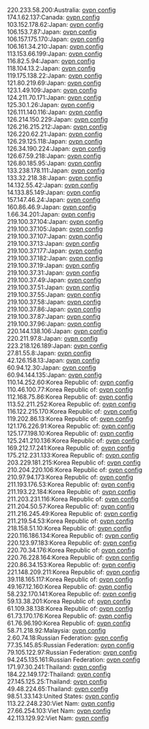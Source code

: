 220.233.58.200:Australia: [ovpn config](vpn/220_233_58_200.ovpn)  
174.1.62.137:Canada: [ovpn config](vpn/174_1_62_137.ovpn)  
103.152.178.62:Japan: [ovpn config](vpn/103_152_178_62.ovpn)  
106.153.7.87:Japan: [ovpn config](vpn/106_153_7_87.ovpn)  
106.157.175.170:Japan: [ovpn config](vpn/106_157_175_170.ovpn)  
106.161.34.210:Japan: [ovpn config](vpn/106_161_34_210.ovpn)  
113.153.66.199:Japan: [ovpn config](vpn/113_153_66_199.ovpn)  
116.82.5.94:Japan: [ovpn config](vpn/116_82_5_94.ovpn)  
118.104.13.2:Japan: [ovpn config](vpn/118_104_13_2.ovpn)  
119.175.138.22:Japan: [ovpn config](vpn/119_175_138_22.ovpn)  
121.80.219.69:Japan: [ovpn config](vpn/121_80_219_69.ovpn)  
123.1.49.109:Japan: [ovpn config](vpn/123_1_49_109.ovpn)  
124.211.70.171:Japan: [ovpn config](vpn/124_211_70_171.ovpn)  
125.30.1.26:Japan: [ovpn config](vpn/125_30_1_26.ovpn)  
126.111.140.116:Japan: [ovpn config](vpn/126_111_140_116.ovpn)  
126.214.150.229:Japan: [ovpn config](vpn/126_214_150_229.ovpn)  
126.216.215.212:Japan: [ovpn config](vpn/126_216_215_212.ovpn)  
126.220.62.21:Japan: [ovpn config](vpn/126_220_62_21.ovpn)  
126.29.125.118:Japan: [ovpn config](vpn/126_29_125_118.ovpn)  
126.34.190.224:Japan: [ovpn config](vpn/126_34_190_224.ovpn)  
126.67.59.218:Japan: [ovpn config](vpn/126_67_59_218.ovpn)  
126.80.185.95:Japan: [ovpn config](vpn/126_80_185_95.ovpn)  
133.238.178.111:Japan: [ovpn config](vpn/133_238_178_111.ovpn)  
133.32.218.38:Japan: [ovpn config](vpn/133_32_218_38.ovpn)  
14.132.55.42:Japan: [ovpn config](vpn/14_132_55_42.ovpn)  
14.133.85.149:Japan: [ovpn config](vpn/14_133_85_149.ovpn)  
157.147.46.24:Japan: [ovpn config](vpn/157_147_46_24.ovpn)  
160.86.46.9:Japan: [ovpn config](vpn/160_86_46_9.ovpn)  
1.66.34.201:Japan: [ovpn config](vpn/1_66_34_201.ovpn)  
219.100.37.104:Japan: [ovpn config](vpn/219_100_37_104.ovpn)  
219.100.37.105:Japan: [ovpn config](vpn/219_100_37_105.ovpn)  
219.100.37.107:Japan: [ovpn config](vpn/219_100_37_107.ovpn)  
219.100.37.13:Japan: [ovpn config](vpn/219_100_37_13.ovpn)  
219.100.37.177:Japan: [ovpn config](vpn/219_100_37_177.ovpn)  
219.100.37.182:Japan: [ovpn config](vpn/219_100_37_182.ovpn)  
219.100.37.19:Japan: [ovpn config](vpn/219_100_37_19.ovpn)  
219.100.37.31:Japan: [ovpn config](vpn/219_100_37_31.ovpn)  
219.100.37.49:Japan: [ovpn config](vpn/219_100_37_49.ovpn)  
219.100.37.51:Japan: [ovpn config](vpn/219_100_37_51.ovpn)  
219.100.37.55:Japan: [ovpn config](vpn/219_100_37_55.ovpn)  
219.100.37.58:Japan: [ovpn config](vpn/219_100_37_58.ovpn)  
219.100.37.86:Japan: [ovpn config](vpn/219_100_37_86.ovpn)  
219.100.37.87:Japan: [ovpn config](vpn/219_100_37_87.ovpn)  
219.100.37.96:Japan: [ovpn config](vpn/219_100_37_96.ovpn)  
220.144.138.106:Japan: [ovpn config](vpn/220_144_138_106.ovpn)  
220.211.97.8:Japan: [ovpn config](vpn/220_211_97_8.ovpn)  
223.218.126.189:Japan: [ovpn config](vpn/223_218_126_189.ovpn)  
27.81.55.8:Japan: [ovpn config](vpn/27_81_55_8.ovpn)  
42.126.158.13:Japan: [ovpn config](vpn/42_126_158_13.ovpn)  
60.94.12.30:Japan: [ovpn config](vpn/60_94_12_30.ovpn)  
60.94.144.135:Japan: [ovpn config](vpn/60_94_144_135.ovpn)  
110.14.252.60:Korea Republic of: [ovpn config](vpn/110_14_252_60.ovpn)  
110.46.100.77:Korea Republic of: [ovpn config](vpn/110_46_100_77.ovpn)  
112.168.75.86:Korea Republic of: [ovpn config](vpn/112_168_75_86.ovpn)  
113.52.211.252:Korea Republic of: [ovpn config](vpn/113_52_211_252.ovpn)  
116.122.215.170:Korea Republic of: [ovpn config](vpn/116_122_215_170.ovpn)  
119.202.86.13:Korea Republic of: [ovpn config](vpn/119_202_86_13.ovpn)  
121.176.226.91:Korea Republic of: [ovpn config](vpn/121_176_226_91.ovpn)  
125.177.198.10:Korea Republic of: [ovpn config](vpn/125_177_198_10.ovpn)  
125.241.210.136:Korea Republic of: [ovpn config](vpn/125_241_210_136.ovpn)  
169.212.17.241:Korea Republic of: [ovpn config](vpn/169_212_17_241.ovpn)  
175.212.231.133:Korea Republic of: [ovpn config](vpn/175_212_231_133.ovpn)  
203.229.181.215:Korea Republic of: [ovpn config](vpn/203_229_181_215.ovpn)  
210.204.220.106:Korea Republic of: [ovpn config](vpn/210_204_220_106.ovpn)  
210.97.94.173:Korea Republic of: [ovpn config](vpn/210_97_94_173.ovpn)  
211.193.176.53:Korea Republic of: [ovpn config](vpn/211_193_176_53.ovpn)  
211.193.22.184:Korea Republic of: [ovpn config](vpn/211_193_22_184.ovpn)  
211.203.231.116:Korea Republic of: [ovpn config](vpn/211_203_231_116.ovpn)  
211.204.50.57:Korea Republic of: [ovpn config](vpn/211_204_50_57.ovpn)  
211.216.245.49:Korea Republic of: [ovpn config](vpn/211_216_245_49.ovpn)  
211.219.54.53:Korea Republic of: [ovpn config](vpn/211_219_54_53.ovpn)  
218.158.51.10:Korea Republic of: [ovpn config](vpn/218_158_51_10.ovpn)  
220.116.186.134:Korea Republic of: [ovpn config](vpn/220_116_186_134.ovpn)  
220.123.97.183:Korea Republic of: [ovpn config](vpn/220_123_97_183.ovpn)  
220.70.34.176:Korea Republic of: [ovpn config](vpn/220_70_34_176.ovpn)  
220.76.228.164:Korea Republic of: [ovpn config](vpn/220_76_228_164.ovpn)  
220.86.34.153:Korea Republic of: [ovpn config](vpn/220_86_34_153.ovpn)  
221.148.209.211:Korea Republic of: [ovpn config](vpn/221_148_209_211.ovpn)  
39.118.165.117:Korea Republic of: [ovpn config](vpn/39_118_165_117.ovpn)  
49.167.12.160:Korea Republic of: [ovpn config](vpn/49_167_12_160.ovpn)  
58.232.170.141:Korea Republic of: [ovpn config](vpn/58_232_170_141.ovpn)  
59.13.38.201:Korea Republic of: [ovpn config](vpn/59_13_38_201.ovpn)  
61.109.38.138:Korea Republic of: [ovpn config](vpn/61_109_38_138.ovpn)  
61.73.170.176:Korea Republic of: [ovpn config](vpn/61_73_170_176.ovpn)  
61.76.96.190:Korea Republic of: [ovpn config](vpn/61_76_96_190.ovpn)  
58.71.218.92:Malaysia: [ovpn config](vpn/58_71_218_92.ovpn)  
2.60.74.18:Russian Federation: [ovpn config](vpn/2_60_74_18.ovpn)  
77.35.145.85:Russian Federation: [ovpn config](vpn/77_35_145_85.ovpn)  
79.105.122.97:Russian Federation: [ovpn config](vpn/79_105_122_97.ovpn)  
94.245.135.161:Russian Federation: [ovpn config](vpn/94_245_135_161.ovpn)  
171.97.30.241:Thailand: [ovpn config](vpn/171_97_30_241.ovpn)  
184.22.149.172:Thailand: [ovpn config](vpn/184_22_149_172.ovpn)  
27.145.125.25:Thailand: [ovpn config](vpn/27_145_125_25.ovpn)  
49.48.224.65:Thailand: [ovpn config](vpn/49_48_224_65.ovpn)  
98.51.33.143:United States: [ovpn config](vpn/98_51_33_143.ovpn)  
113.22.248.230:Viet Nam: [ovpn config](vpn/113_22_248_230.ovpn)  
27.66.254.103:Viet Nam: [ovpn config](vpn/27_66_254_103.ovpn)  
42.113.129.92:Viet Nam: [ovpn config](vpn/42_113_129_92.ovpn)  
